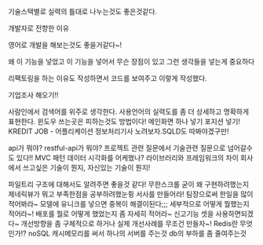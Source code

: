 기술스택별로 실력의 틀대로 나누는것도 좋은것같다.

개발자로 전향한 이유

영어로 개발을 해보는것도 좋을거같다~!

왜 이 기능을 넣었고 이 기능을 넣어서 무슨 장점이 있고 그런 생각들을 넣는게 중요하다

리팩토링을 하는 이유도 작성하면서 코드를 보여주고 이렇게 작성했다.

기업조사 해오기!!

사람인에서 검색어를 위주로 생각한다.
사용언어의 실력도를 좀 더 상세하고 명확하게 표현한다.
윈도우 쓰는곳은 피하는것도 방법이다!
메인화면 하나 넣기
포지션 넣기!
KREDIT JOB - 어플리케이션
정보처리기사 노려보자.SQLD도 따봐야겠구만!

api가 뭐야?
restful-api가 뭐야?
프로젝트 관련 질문에서 기술관련 질문으로 넘어갈수도 있다!!
MVC 패턴
데이터 시각화를 어케했나?
라이브러리와 프레임워크의 차이
회사에서 쓰고싶은 기술이 뭔지, 자신있는 기술이 뭔지!

파일트리 구조에 대해서도 알려주면 좋을것 같다!
무한스크롤 굳이 왜 구현하려했는지
제네릭뷰가 뭐고 부족한점을 공부하려했눈쥥
서사를 만들어라! 팀장으로써 한일을 많이 적어봐라~
모델에 유니크를 넣으면 중복이 해결이된다;;;
세부적으로 어떻게 뭘했는지 적어라~!
배포를 뭘로 어떻게 했었는지 좀 자세히 적어라~
신고기능 셋을 사용하면되겠다~
개선방향을 좀 구체적으로 하거나 실제 개선사례를 무조건 만들자~!
Redis란 무엇인가!?
noSQL
캐시메모리를 써서 하나의 서버를 주는것
db의 부하를 좀 줄여주는것